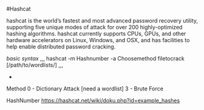 #Hashcat

hashcat is the world’s fastest and most advanced password recovery utility, supporting five unique modes of attack for over 200 highly-optimized hashing algorithms. hashcat currently supports CPUs, GPUs, and other hardware accelerators on Linux, Windows, and OSX, and has facilities to help enable distributed password cracking.

*basic syntax*
,,,
hashcat -m Hashnumber -a Choosemethod filetocrack [/path/to/wordlists/]
,,,

+
Method 
0 - Dictionary Attack [need a wordlist]
3 - Brute Force

HashNumber
https://hashcat.net/wiki/doku.php?id=example_hashes